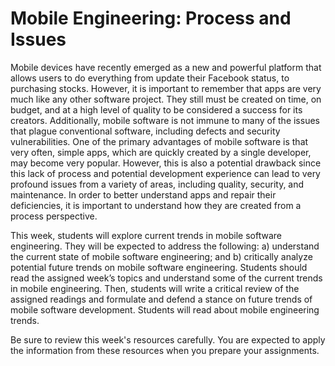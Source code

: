 # Mobile Engineering: Process and Issues

Mobile devices have recently emerged as a new and powerful platform that allows users to do everything from update their Facebook status, to purchasing stocks. However, it is important to remember that apps are very much like any other software project. They still must be created on time, on budget, and at a high level of quality to be considered a success for its creators. Additionally, mobile software is not immune to many of the issues that plague conventional software, including defects and security vulnerabilities. One of the primary advantages of mobile software is that very often, simple apps, which are quickly created by a single developer, may become very popular. However, this is also a potential drawback since this lack of process and potential development experience can lead to very profound issues from a variety of areas, including quality, security, and maintenance. In order to better understand apps and repair their deficiencies, it is important to understand how they are created from a process perspective.

This week, students will explore current trends in mobile software engineering. They will be expected to address the following: a) understand the current state of mobile software engineering; and b) critically analyze potential future trends on mobile software engineering. Students should read the assigned week’s topics and understand some of the current trends in mobile engineering. Then, students will write a critical review of the assigned readings and formulate and defend a stance on future trends of mobile software development. Students will read about mobile engineering trends.

Be sure to review this week's resources carefully. You are expected to apply the information from these resources when you prepare your assignments.

